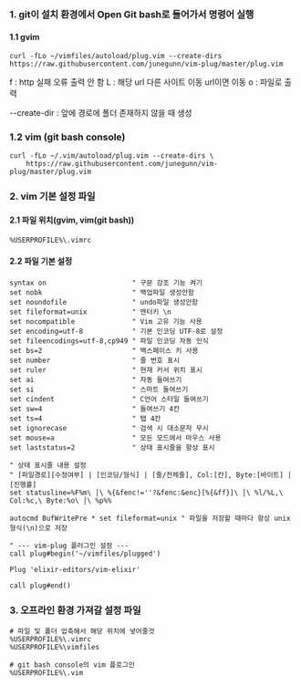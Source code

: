 ### 1. git이 설치 환경에서 Open Git bash로 들어가서 명령어 실행
#### 1.1 gvim
```
curl -fLo ~/vimfiles/autoload/plug.vim --create-dirs https://raw.githubusercontent.com/junegunn/vim-plug/master/plug.vim
```
f : http 실패 오류 출력 안 함
L : 해당 url 다른 사이트 이동 url이면 이동
o : 파일로 출력

--create-dir : 앞에 경로에 폴더 존재하지 않을 때 생성

### 1.2 vim (git bash console)
```
curl -fLo ~/.vim/autoload/plug.vim --create-dirs \
    https://raw.githubusercontent.com/junegunn/vim-plug/master/plug.vim
```

### 2.  vim 기본 설정 파일
#### 2.1  파일 위치(gvim, vim(git bash))
```
%USERPROFILE%\.vimrc
```

#### 2.2 파일 기본 설정
```
syntax on                     " 구문 강조 기능 켜기
set nobk                      " 백업파일 생성안함
set noundofile                " undo파일 생성안함
set fileformat=unix           " 엔터키 \n
set nocompatible              " Vim 고유 기능 사용
set encoding=utf-8            " 기본 인코딩 UTF-8로 설정
set fileencodings=utf-8,cp949 " 파일 인코딩 자동 인식
set bs=2                      " 백스페이스 키 사용
set number                    " 줄 번호 표시
set ruler                     " 현재 커서 위치 표시
set ai                        " 자동 들여쓰기
set si                        " 스마트 들여쓰기
set cindent                   " C언어 스타일 들여쓰기
set sw=4                      " 들여쓰기 4칸
set ts=4                      " 탭 4칸
set ignorecase                " 검색 시 대소문자 무시
set mouse=a                   " 모든 모드에서 마우스 사용
set laststatus=2              " 상태 표시줄을 항상 표시

" 상태 표시줄 내용 설정
" [파일경로][수정여부] | [인코딩/형식] | [줄/전체줄], Col:[칸], Byte:[바이트] | [진행률]
set statusline=%F%m\ │\ %{&fenc!=''?&fenc:&enc}[%{&ff}]\ │\ %l/%L,\ Col:%c,\ Byte:%o\ │\ %p%%

autocmd BufWritePre * set fileformat=unix " 파일을 저장할 때마다 항상 unix 형식(\n)으로 저장

" --- vim-plug 플러그인 설정 ---
call plug#begin('~/vimfiles/plugged')

Plug 'elixir-editors/vim-elixir'

call plug#end()

```

### 3. 오프라인 환경 가져갈 설정 파일
```
# 파일 및 폴더 압축해서 해당 위치에 넣어줄것
%USERPROFILE%\.vimrc
%USERPROFILE%\vimfiles

# git bash console의 vim 플로그인
%USERPROFILE%\.vim
```

